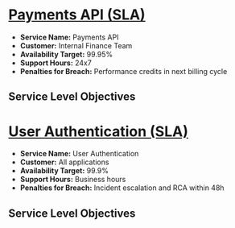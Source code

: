 # [Payments API (SLA)](#option01)
- **Service Name:** Payments API
- **Customer:** Internal Finance Team
- **Availability Target:** 99.95%
- **Support Hours:** 24x7
- **Penalties for Breach:** Performance credits in next billing cycle

## Service Level Objectives

# [User Authentication (SLA)](#option02)
- **Service Name:** User Authentication
- **Customer:** All applications
- **Availability Target:** 99.9%
- **Support Hours:** Business hours
- **Penalties for Breach:** Incident escalation and RCA within 48h

## Service Level Objectives